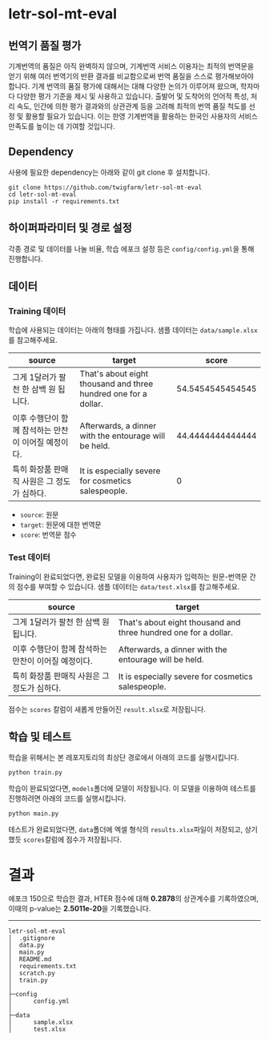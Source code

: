 # letr-sol-mt-eval

## 번역기 품질 평가
  
기계번역의 품질은 아직 완벽하지 않으며, 기계번역 서비스 이용자는 최적의 번역문을 얻기 위해 여러 번역기의 반환 결과를 비교함으로써 번역 품질을 스스로 평가해보아야 합니다. 기계 번역의 품질 평가에 대해서는 대해 다양한 논의가 이루어져 왔으며, 학자마다 다양한 평가 기준을 제시 및 사용하고 있습니다. 출발어 및 도착어의 언어적 특성, 처리 속도, 인간에 의한 평가 결과와의 상관관계 등을 고려해 최적의 번역 품질 척도를 선정 및 활용할 필요가 있습니다. 이는 한영 기계번역을 활용하는 한국인 사용자의 서비스 만족도를 높이는 데 기여할 것입니다.  

## Dependency
사용에 필요한 dependency는 아래와 같이 git clone 후 설치합니다.
~~~
git clone https://github.com/twigfarm/letr-sol-mt-eval
cd letr-sol-mt-eval
pip install -r requirements.txt
~~~

## 하이퍼파라미터 및 경로 설정
각종 경로 및 데이터를 나눌 비율, 학습 에포크 설정 등은 ```config/config.yml```을 통해 진행합니다.


## 데이터
### Training 데이터
학습에 사용되는 데이터는 아래의 형태를 가집니다. 샘플 데이터는 ```data/sample.xlsx```를 참고해주세요.

|source|target|score|
|------|---|---|
|그게 1달러가 팔천 한 삼백 원 됩니다.|That's about eight thousand and three hundred one for a dollar.|54.5454545454545|
|이후 수행단이 함께 참석하는 만찬이 이어질 예정이다.|Afterwards, a dinner with the entourage will be held.|44.4444444444444|
|특히 화장품 판매직 사원은 그 정도가 심하다.|It is especially severe for cosmetics salespeople.|0|

  - ```source```: 원문
  - ```target```: 원문에 대한 번역문
  - ```score```: 번역문 점수
  

### Test 데이터
Training이 완료되었다면, 완료된 모델을 이용하여 사용자가 입력하는 원문-번역문 간의 점수를 부여할 수 있습니다. 샘플 데이터는 ```data/test.xlsx```를 참고해주세요.

|source|target|
|------|---|
|그게 1달러가 팔천 한 삼백 원 됩니다.|That's about eight thousand and three hundred one for a dollar.|
|이후 수행단이 함께 참석하는 만찬이 이어질 예정이다.|Afterwards, a dinner with the entourage will be held.|
|특히 화장품 판매직 사원은 그 정도가 심하다.|It is especially severe for cosmetics salespeople.|

점수는 ```scores``` 칼럼이 새롭게 만들어진 ```result.xlsx```로 저장됩니다.


## 학습 및 테스트
학습을 위해서는 본 레포지토리의 최상단 경로에서 아래의 코드를 실행시킵니다.
~~~
python train.py
~~~

학습이 완료되었다면, ```models```폴더에 모델이 저장됩니다. 이 모델을 이용하여 테스트를 진행하려면 아래의 코드를 실행시킵니다.
~~~
python main.py
~~~
테스트가 완료되었다면, ```data```폴더에 엑셀 형식의 ```results.xlsx```파일이 저장되고, 상기했듯 ```scores```칼럼에 점수가 저장됩니다.

# 결과
에포크 150으로 학습한 결과, HTER 점수에 대해 **0.2878**의 상관계수를 기록하였으며, 이때의 p-value는 **2.5011e-20**을 기록했습니다.

-----------------------------
```
letr-sol-mt-eval
│  .gitignore
│  data.py
│  main.py
│  README.md
│  requirements.txt
│  scratch.py
│  train.py
│
├─config
│      config.yml
│
├─data
│      sample.xlsx
│      test.xlsx
```
